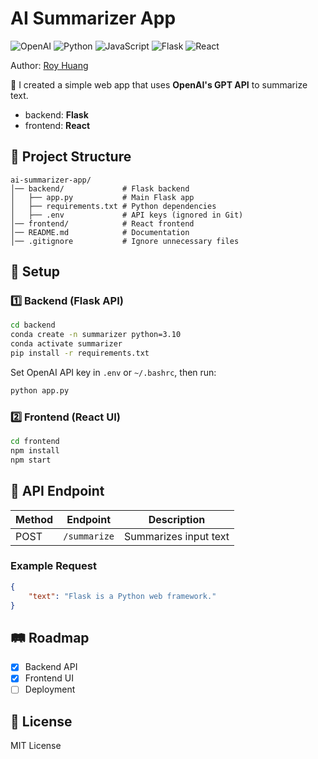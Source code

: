 # AI Summarizer App

<!-- Badges -->
![OpenAI](https://img.shields.io/badge/OpenAI-10A37F?style=for-the-badge&logo=openai&logoColor=white)
![Python](https://img.shields.io/badge/Python-3776AB?style=for-the-badge&logo=python&logoColor=white)
![JavaScript](https://img.shields.io/badge/JavaScript-F7DF1E?style=for-the-badge&logo=javascript&logoColor=black)
![Flask](https://img.shields.io/badge/Flask-000000?style=for-the-badge&logo=flask&logoColor=white)
![React](https://img.shields.io/badge/React-61DAFB?style=for-the-badge&logo=react&logoColor=black)

Author: [Roy Huang](https://github.com/RoyH11)

🚀 I created a simple web app that uses **OpenAI's GPT API** to summarize text. 
- backend: **Flask**
- frontend: **React**

## 📁 Project Structure
```
ai-summarizer-app/
│── backend/             # Flask backend
│   ├── app.py           # Main Flask app
│   ├── requirements.txt # Python dependencies
│   ├── .env             # API keys (ignored in Git)
│── frontend/            # React frontend
│── README.md            # Documentation
│── .gitignore           # Ignore unnecessary files
```

## 🔧 Setup
### 1️⃣ Backend (Flask API)
```sh
cd backend
conda create -n summarizer python=3.10
conda activate summarizer
pip install -r requirements.txt
```
Set OpenAI API key in `.env` or `~/.bashrc`, then run:
```sh
python app.py
```

### 2️⃣ Frontend (React UI)
```sh
cd frontend
npm install
npm start
```

## 🔄 API Endpoint
| Method | Endpoint  | Description |
|--------|----------|-------------|
| POST   | `/summarize` | Summarizes input text |

### Example Request
```json
{
    "text": "Flask is a Python web framework."
}
```

## 🛤️ Roadmap
- [x] Backend API
- [x] Frontend UI
- [ ] Deployment

## 📜 License
MIT License


